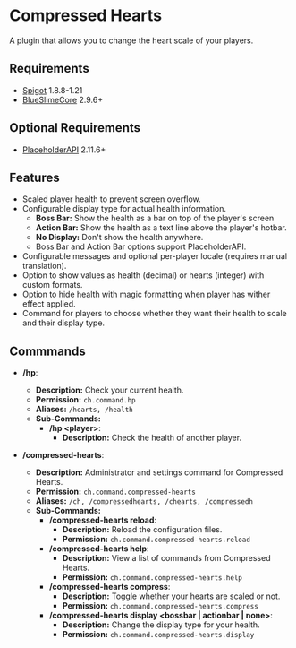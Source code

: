 # Compressed Hearts

A plugin that allows you to change the heart scale of your players.

## Requirements

- [Spigot](https://www.spigotmc.org/) 1.8.8-1.21
- [BlueSlimeCore](https://www.spigotmc.org/resources/83189/) 2.9.6+

## Optional Requirements

- [PlaceholderAPI](https://www.spigotmc.org/resources/6245/) 2.11.6+

## Features

- Scaled player health to prevent screen overflow.
- Configurable display type for actual health information.
    - **Boss Bar:** Show the health as a bar on top of the player's screen
    - **Action Bar:** Show the health as a text line above the player's hotbar.
    - **No Display:** Don't show the health anywhere.
    - Boss Bar and Action Bar options support PlaceholderAPI.
- Configurable messages and optional per-player locale (requires manual translation).
- Option to show values as health (decimal) or hearts (integer) with custom formats.
- Option to hide health with magic formatting when player has wither effect applied.
- Command for players to choose whether they want their health to scale and their display type.

## Commmands

- **/hp**:
    - **Description:** Check your current health.
    - **Permission:** `ch.command.hp`
    - **Aliases:** `/hearts, /health`
    - **Sub-Commands:**
        - **/hp &lt;player&gt;**:
            - **Description:** Check the health of another player.

- **/compressed-hearts**:
    - **Description:** Administrator and settings command for Compressed Hearts.
    - **Permission:** `ch.command.compressed-hearts`
    - **Aliases:** `/ch, /compressedhearts, /chearts, /compressedh`
    - **Sub-Commands:**
        - **/compressed-hearts reload**:
            - **Description:** Reload the configuration files.
            - **Permission:** `ch.command.compressed-hearts.reload`
        - **/compressed-hearts help**:
            - **Description:** View a list of commands from Compressed Hearts.
            - **Permission:** `ch.command.compressed-hearts.help`
        - **/compressed-hearts compress**:
            - **Description:** Toggle whether your hearts are scaled or not.
            - **Permission:** `ch.command.compressed-hearts.compress`
        - **/compressed-hearts display &lt;bossbar &vert; actionbar &vert; none&gt;**:
            - **Description:** Change the display type for your health.
            - **Permission:** `ch.command.compressed-hearts.display`

